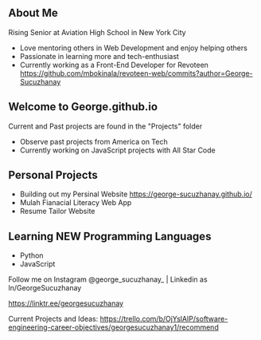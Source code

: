 ## About Me
Rising Senior at Aviation High School in New York City
- Love mentoring others in Web Development and enjoy helping others
- Passionate in learning more and tech-enthusiast
- Currently working as a Front-End Developer for Revoteen
https://github.com/mbokinala/revoteen-web/commits?author=George-Sucuzhanay

## Welcome to George.github.io
Current and Past projects are found in the "Projects" folder
- Observe past projects from America on Tech
- Currently working on JavaScript projects with All Star Code

## Personal Projects
- Building out my Persinal Website
https://george-sucuzhanay.github.io/
- Mulah Fianacial Literacy Web App
- Resume Tailor Website

## Learning NEW Programming Languages
- Python
- JavaScript

<p>Follow me on Instagram @george_sucuzhanay_  |  Linkedin as ln/GeorgeSucuzhanay </p>

https://linktr.ee/georgesucuzhanay

Current Projects and Ideas:
https://trello.com/b/OjYslAIP/software-engineering-career-objectives/georgesucuzhanay1/recommend
